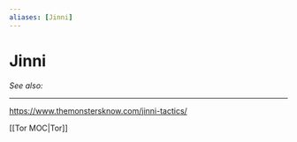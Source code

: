 ```yaml
---
aliases: [Jinni]
---
```

# Jinni
*See also:* 
___
https://www.themonstersknow.com/jinni-tactics/

[[Tor MOC|Tor]]